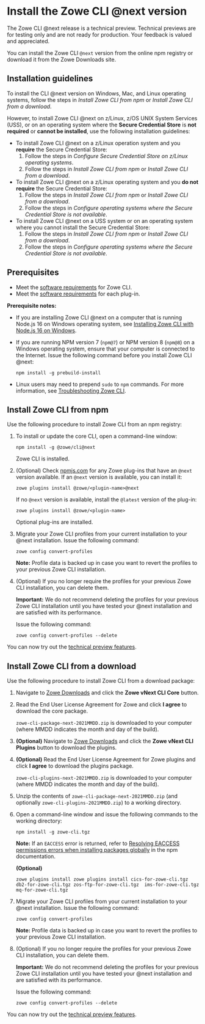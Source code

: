 # Install the Zowe CLI @next version

<Badge text="Technical Preview"/> The Zowe CLI @next release is a technical preview. Technical previews are for testing only and are not ready for production. Your feedback is valued and appreciated.

You can install the Zowe CLI `@next` version from the online npm registry or download it from the Zowe Downloads site.

## Installation guidelines
  
To install the CLI @next version on Windows, Mac, and Linux operating systems, follow the steps in *Install Zowe CLI from npm* or *Install Zowe CLI from a download*.

However, to install Zowe CLI @next on z/Linux, z/OS UNIX System Services (USS), or on an operating system where the **Secure Credential Store** is **not required** or **cannot be installed**, use the following installation guidelines:

*  To install Zowe CLI @next on a z/Linux operation system and you **require** the Secure Credential Store:
   1.  Follow the steps in *Configure Secure Credential Store on z/Linux operating systems*.
   2. Follow the steps in *Install Zowe CLI from npm* or *Install Zowe CLI from a download*.
*  To install Zowe CLI @next on a z/Linux operating system and you **do not require** the Secure Credential Store:
   1. Follow the steps in *Install Zowe CLI from npm* or *Install Zowe CLI from a download*.
   2.  Follow the steps in *Configure operating systems where the Secure Credential Store is not available*.
*  To install Zowe CLI @next on a USS system or on an operating system where you cannot install the Secure Credential Store:
   1. Follow the steps in *Install Zowe CLI from npm* or *Install Zowe CLI from a download*.
   2. Follow the steps in *Configure operating systems where the Secure Credential Store is not available*.

## Prerequisites

* Meet the [software requirements](https://docs.zowe.org/stable/user-guide/systemrequirements.html#zowe-cli-requirements) for Zowe CLI.
* Meet the [software requirements](https://docs.zowe.org/stable/user-guide/cli-swreqplugins.html#software-requirements-for-zowe-cli-plug-ins) for each plug-in.

**Prerequisite notes:**

* If you are installing Zowe CLI @next on a computer that is running Node.js 16 on Windows operating system, see [Installing Zowe CLI with Node.js 16 on Windows](cli-install-cli-nodejs-windows).

* If you are running NPM version 7 (`npm@7`) or NPM version 8 (`npm@8`) on a Windows operating system, ensure that your computer is connected to the Internet. Issue the following command before you install Zowe CLI @next:

   ```
   npm install -g prebuild-install
   ```
* Linux users may need to prepend `sudo` to `npm` commands. For more information, see [Troubleshooting Zowe CLI](../troubleshoot/cli/troubleshoot-cli.md).



## Install Zowe CLI from npm

Use the following procedure to install Zowe CLI from an npm registry:

1. To install or update the core CLI, open a command-line window:

   ```
   npm install -g @zowe/cli@next
   ```

   Zowe CLI is installed.

2. (Optional) Check [npmjs.com](https://www.npmjs.com/) for any Zowe plug-ins that have an `@next` version available. If an `@next` version is available, you can install it:

    ```
    zowe plugins install @zowe/<plugin-name>@next
    ```

    If no `@next` version is available,  install the `@latest` version of the plug-in:

    ```
    zowe plugins install @zowe/<plugin-name>
    ```

    Optional plug-ins are installed.

3. Migrate your Zowe CLI profiles from your current installation to your @next installation. Issue the following command:
   ```
   zowe config convert-profiles
   ```
   **Note:** Profile data is backed up in case you want to revert the profiles to your previous Zowe CLI installation.

4. (Optional) If you no longer require the profiles for your previous Zowe CLI installation, you can delete them.
 
   **Important:** We do not recommend deleting the profiles for your previous Zowe CLI installation until you have tested your @next installation and are satisfied with its performance.
   
   Issue the following command:
   ```
   zowe config convert-profiles --delete
   ```
   
You can now try out the [technical preview features](cli-development-roadmap-next.md).

## Install Zowe CLI from a download

Use the following procedure to install Zowe CLI from a download package:

1. Navigate to [Zowe Downloads](https://www.zowe.org/download.html) and click the **Zowe vNext CLI Core** button.

2. Read the End User License Agreement for Zowe and click **I agree** to download the core package.

    `zowe-cli-package-next-2021MMDD.zip` is downloaded to your computer (where MMDD indicates the month and day of the build).

3. **(Optional)** Navigate to [Zowe Downloads](https://www.zowe.org/download.html) and click the **Zowe vNext CLI Plugins** button to download the plugins.

4. **(Optional)** Read the End User License Agreement for Zowe plugins and click **I agree** to download the plugins package.

    `zowe-cli-plugins-next-2021MMDD.zip` is downloaded to your computer (where MMDD indicates the month and day of the build).

5. Unzip the contents of `zowe-cli-package-next-2021MMDD.zip` (and optionally `zowe-cli-plugins-2021MMDD.zip`) to a working directory.

6. Open a command-line window and issue the following commands to the working directory:

   ```
   npm install -g zowe-cli.tgz
   ```

   **Note:** If an `EACCESS` error is returned, refer to [Resolving EACCESS permissions errors when installing packages globally](https://docs.npmjs.com/resolving-eacces-permissions-errors-when-installing-packages-globally) in the npm documentation.

   **(Optional)**

   ```
   zowe plugins install zowe plugins install cics-for-zowe-cli.tgz db2-for-zowe-cli.tgz zos-ftp-for-zowe-cli.tgz  ims-for-zowe-cli.tgz mq-for-zowe-cli.tgz
   ```
7. Migrate your Zowe CLI profiles from your current installation to your @next installation. Issue the following command:
   ```
   zowe config convert-profiles
   ```
   **Note:** Profile data is backed up in case you want to revert the profiles to your previous Zowe CLI installation.

8. (Optional) If you no longer require the profiles for your previous Zowe CLI installation, you can delete them.
 
   **Important:** We do not recommend deleting the profiles for your previous Zowe CLI installation until you have tested your @next installation and are satisfied with its performance.
   
   Issue the following command:
   ```
   zowe config convert-profiles --delete
   ```

You can now try out the [technical preview features](cli-development-roadmap-next.md).
